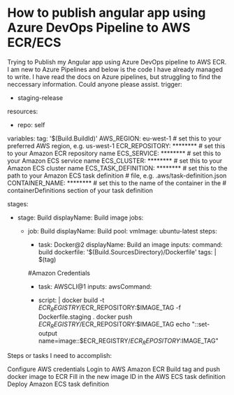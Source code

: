 
# How to publish angular app using Azure DevOps Pipeline to AWS ECR/ECS

Trying to Publish my Angular app using Azure DevOps pipeline to AWS ECR. I am new to Azure Pipelines and below is the code I have already managed to write. I have read the docs on Azure pipelines, but struggling to find the neccessary information. Could anyone please assist.
trigger:
- staging-release

resources:
- repo: self

variables:
  tag: '$(Build.BuildId)'
  AWS_REGION: eu-west-1                                       # set this to your preferred AWS region, e.g. us-west-1
  ECR_REPOSITORY: ********                      # set this to your Amazon ECR repository name
  ECS_SERVICE: ********                          # set this to your Amazon ECS service name
  ECS_CLUSTER: ********                                     # set this to your Amazon ECS cluster name
  ECS_TASK_DEFINITION: ********      # set this to the path to your Amazon ECS task definition
                                                            # file, e.g. .aws/task-definition.json
  CONTAINER_NAME: ********                       # set this to the name of the container in the
                                                            # containerDefinitions section of your task definition


stages:
- stage: Build
  displayName: Build image
  jobs:
  - job: Build
    displayName: Build
    pool:
      vmImage: ubuntu-latest
    steps:
    - task: Docker@2
      displayName: Build an image
      inputs:
        command: build
        dockerfile: '$(Build.SourcesDirectory)/Dockerfile'
        tags: |
          $(tag)

    #Amazon Credentials
    - task: AWSCLI@1
      inputs: 
        awsCommand: 


    - script: |
        docker build -t $ECR_REGISTRY/$ECR_REPOSITORY:$IMAGE_TAG -f Dockerfile.staging .
        docker push $ECR_REGISTRY/$ECR_REPOSITORY:$IMAGE_TAG
        echo "::set-output name=image::$ECR_REGISTRY/$ECR_REPOSITORY:$IMAGE_TAG"

Steps or tasks I need to accomplish:

Configure AWS credentials
Login to AWS Amazon ECR
Build tag and push docker image to ECR
Fill in the new image ID in the AWS ECS task definition
Deploy Amazon ECS task definition


        